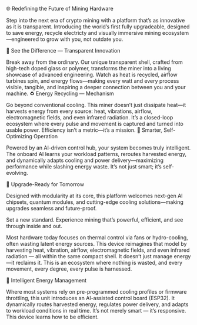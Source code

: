 🌐 Redefining the Future of Mining Hardware

Step into the next era of crypto mining with a platform that’s as innovative as it is transparent. Introducing the world’s first fully upgradeable, designed to save energy, recycle electricty and visually immersive mining ecosystem—engineered to grow with you, not outdate you.

👀 See the Difference — Transparent Innovation

Break away from the ordinary. Our unique transparent shell, crafted from high-tech doped glass or polymer, transforms the miner into a living showcase of advanced engineering. Watch as heat is recycled, airflow turbines spin, and energy flows—making every watt and every process visible, tangible, and inspiring a deeper connection between you and your machine.
♻️ Energy Recycling — Mechanism

Go beyond conventional cooling. This miner doesn’t just dissipate heat—it harvests energy from every source: heat, vibrations, airflow, electromagnetic fields, and even infrared radiation. It’s a closed-loop ecosystem where every pulse and movement is captured and turned into usable power. Efficiency isn’t a metric—it’s a mission.
🧠 Smarter, Self-Optimizing Operation

Powered by an AI-driven control hub, your system becomes truly intelligent. The onboard AI learns your workload patterns, reroutes harvested energy, and dynamically adapts cooling and power delivery—maximizing performance while slashing energy waste. It’s not just smart; it’s self-evolving.


🚀 Upgrade-Ready for Tomorrow

Designed with modularity at its core, this platform welcomes next-gen AI chipsets, quantum modules, and cutting-edge cooling solutions—making upgrades seamless and future-proof.

Set a new standard. Experience mining that’s powerful, efficient, and see through inside and out.

Most hardware today focuses on thermal control via fans or hydro-cooling, often wasting latent energy sources. This device reimagines that model by harvesting heat, vibration, airflow, electromagnetic fields, and even infrared radiation — all within the same compact shell. It doesn’t just manage energy—it reclaims it.
This is an ecosystem where nothing is wasted, and every movement, every degree, every pulse is harnessed.

🧠 Intelligent Energy Management

Where most systems rely on pre-programmed cooling profiles or firmware throttling, this unit introduces an AI-assisted control board (ESP32). It dynamically routes harvested energy, regulates power delivery, and adapts to workload conditions in real time. It’s not merely smart — it’s responsive. This device learns how to be efficient.
